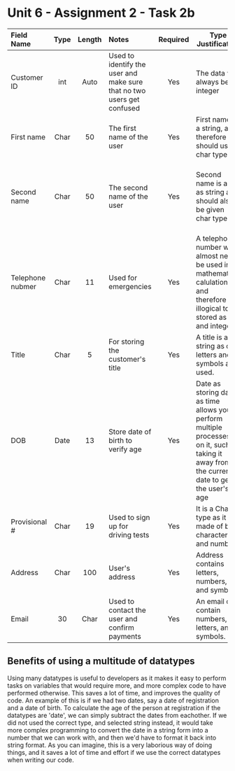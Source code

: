 Unit 6 - Assignment 2 - Task 2b
===============================

| Field Name | Type | Length | Notes                         | Required  | Type Justification | Length Justification |
|:---------- |:----:|:------:|:-----                         |:--------: |--------------------|----------------------|
| Customer ID | int | Auto	 | Used to identify the user and make sure that no two users get confused | Yes | The data will always be an integer | The data will increment automatically |
| First name | Char | 50     | The first name of the user    | Yes       | First name is a string, and therefore should use char type | 50 should be sufficient to fit a reasonable length name. |
| Second name | Char | 50     | The second name of the user   | Yes      | Second name is also as string and should also be given char type | 50 should be a suitable about of character for any reasonable sencond name. |
| Telephone nubmer | Char | 11 | Used for emergencies       | Yes       | A telephone number will almost never be used in a mathematical calulation and therefore it is illogical to be stored as and integer. | 11 is the length of a standard phone number. |
| Title | Char | 5 | For storing the customer's title		| Yes 		| A title is a string as only letters and symbols are used. | 5 is the longest a title can be including the '.' at the end. |
| DOB | Date | 13 | Store date of birth to verify age | Yes | Date as storing dates as time allows you to perform multiple processes on it, such as taking it away from the current date to get the user's age | If the time is stored in the UNIX time format, then 13 bytes should last a long time |
| Provisional # | Char | 19 | Used to sign up for driving tests | Yes | It is a Char type as it made of both characters and numbers | Length is the same as that on the licence.|
| Address | Char | 100 | User's address 					| Yes | Address contains letters, numbers, and symbols | 100 chars should fit any address |
| Email | 30 | Char | Used to contact the user and confirm payments | Yes | An email can contain numbers, letters, and symbols. | 30 chars should fit any email address |

Benefits of using a multitude of datatypes
------------------------------------------
Using many datatypes is useful to developers as it makes it easy to perform tasks 
on variables that would require more, and more complex code to have performed 
otherwise. This saves a lot of time, and improves the quality of code. An example 
of this is if we had two dates, say a date of registration and a date of birth. 
To calculate the age of the person at registration if the datatypes are 'date', 
we can simply subtract the dates from eachother. If we did not used the correct 
type, and selected string instead, it would take more complex programming to 
convert the date in a string form into a number that we can work with, and then 
we'd have to format it back into string format. As you can imagine, this is a 
very laborious way of doing things, and it saves a lot of time and effort if we 
use the correct datatypes when writing our code.
